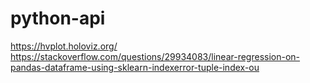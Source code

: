 # python-api

https://hvplot.holoviz.org/
https://stackoverflow.com/questions/29934083/linear-regression-on-pandas-dataframe-using-sklearn-indexerror-tuple-index-ou
